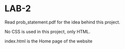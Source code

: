 # LAB-2

Read prob_statement.pdf for the idea behind this project.

No CSS is used in this project, only HTML.

index.html is the Home page of the website

